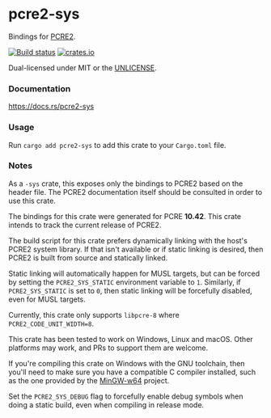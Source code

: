 pcre2-sys
=========
Bindings for [PCRE2](https://www.pcre.org/).

[![Build status](https://github.com/BurntSushi/rust-pcre2/workflows/ci/badge.svg)](https://github.com/BurntSushi/rust-pcre2/actions)
[![crates.io](https://img.shields.io/crates/v/pcre2-sys.svg)](https://crates.io/crates/pcre2-sys)

Dual-licensed under MIT or the [UNLICENSE](https://unlicense.org/).


### Documentation

https://docs.rs/pcre2-sys


### Usage

Run `cargo add pcre2-sys` to add this crate to your `Cargo.toml` file.


### Notes

As a `-sys` crate, this exposes only the bindings to PCRE2 based on the header
file. The PCRE2 documentation itself should be consulted in order to use this
crate.

The bindings for this crate were generated for PCRE **10.42**. This crate
intends to track the current release of PCRE2.

The build script for this crate prefers dynamically linking with the host's
PCRE2 system library. If that isn't available or if static linking is desired,
then PCRE2 is built from source and statically linked.

Static linking will automatically happen for MUSL targets, but can be forced by
setting the `PCRE2_SYS_STATIC` environment variable to `1`. Similarly, if
`PCRE2_SYS_STATIC` is set to `0`, then static linking will be forcefully
disabled, even for MUSL targets.

Currently, this crate only supports `libpcre-8` where
`PCRE2_CODE_UNIT_WIDTH=8`.

This crate has been tested to work on Windows, Linux and macOS. Other platforms
may work, and PRs to support them are welcome.

If you're compiling this crate on Windows with the GNU toolchain, then you'll
need to make sure you have a compatible C compiler installed, such as the one
provided by the [MinGW-w64](https://www.mingw-w64.org/) project.

Set the `PCRE2_SYS_DEBUG` flag to forcefully enable debug symbols when doing a
static build, even when compiling in release mode.
